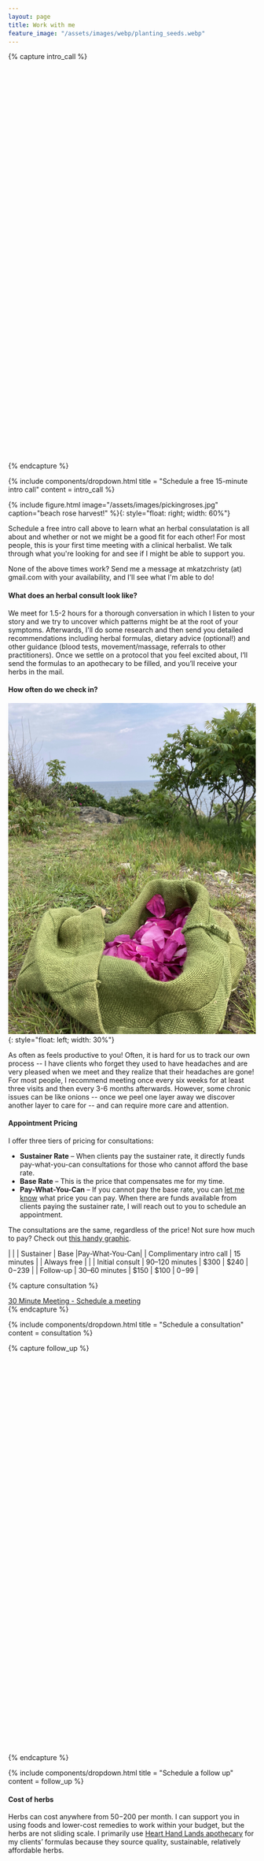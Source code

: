 ```yaml
---
layout: page
title: Work with me
feature_image: "/assets/images/webp/planting_seeds.webp"
---
```


{% capture intro_call %}
<!-- Practice Better Booking Widget: start -->
<style>.better-inline-booking-widget{position:relative;overflow:hidden}.better-inline-booking-widget iframe{position:absolute;top:0;left:0;width:100%;height:100%}</style>
<div class="better-inline-booking-widget" data-url="https://my.practicebetter.io" data-service="68ed21bf21132e5178047c4a" data-hash="68e946da2007bdcbf8337d47" data-theme="7ac79b" data-theme-accent="32a363" style="width:100%;max-width:550px;height:800px;" data-scrollbar-visible="false"></div>
<script type="text/javascript" src="https://cdn.practicebetter.io/assets/js/booking.widget.js"></script>
<!-- Practice Better Booking Widget: end -->
{% endcapture %}

{% include components/dropdown.html 
  title = "Schedule a free 15-minute intro call"
  content = intro_call
%}

{% include figure.html image="/assets/images/pickingroses.jpg" caption="beach rose harvest!" %}{: style="float: right; width: 60%"}

Schedule a free intro call above to learn what an herbal consulatation is all about and whether or not we might be a good fit for each other! For most people, this is your first time meeting with a clinical herbalist. We talk through what you're looking for and see if I might be able to support you.

None of the above times work? Send me a message at mkatzchristy (at) gmail.com with your availability, and I'll see what I'm able to do!

#### What does an herbal consult look like?

We meet for 1.5-2 hours for a thorough conversation in which I listen to your story and we try to uncover which patterns might be at the root of your symptoms. Afterwards, I'll do some research and then send you detailed recommendations including herbal formulas, dietary advice (optional!) and other guidance (blood tests, movement/massage, referrals to other practitioners). Once we settle on a protocol
that you feel excited about, I’ll send the formulas to an apothecary to be
filled, and you’ll receive your herbs in the mail.

#### How often do we check in?

![Picking Roses](/assets/images/roses.jpg){: style="float: left; width: 30%"}

As often as feels productive to you! Often, it is hard for us to track our own
process -- I have clients who forget they used to have headaches and are
very pleased when we meet and they realize that their headaches are gone! For
most people, I recommend meeting once every six weeks for at least three visits
and then every 3-6 months afterwards. However, some chronic issues can be like
onions -- once we peel one layer away we discover another layer to care for --
and can require more care and attention.

#### Appointment Pricing

I offer three tiers of pricing for consultations:
- **Sustainer Rate** – When clients pay the sustainer rate, it directly funds pay-what-you-can consultations for those who cannot afford the base rate.
- **Base Rate** – This is the price that compensates me for my time.
- **Pay-What-You-Can** – If you cannot pay the base rate, you can [let me know](https://mokatzchristy.com/contact.html) what price you can pay. When there are funds available from clients paying the sustainer rate, I will reach out to you to schedule an appointment.

The consultations are the same, regardless of the price! Not sure how much to pay? Check out [this handy graphic](https://static1.squarespace.com/static/54a1bf90e4b07c077787ed68/t/55d650e6e4b0bb73fdc7b993/1440108774760/GreenBottleSlidingScale.png).

|                          |                  | Sustainer    | Base          |Pay-What-You-Can|
| Complimentary intro call | 15 minutes       |              | Always free   |                |
| Initial consult          | 90–120 minutes   | $300         | $240          | $0-$239        |
| Follow-up                | 30–60 minutes    | $150         | $100          | $0-$99         |

{% capture consultation %}
<script type="text/javascript" async src="https://static.zcal.co/embed/v1/embed.js"></script>
<div class="zcal-inline-widget"><a href="https://zcal.co/i/xJPSKcgN">30 Minute Meeting - Schedule a meeting</a></div>
{% endcapture %}

{% include components/dropdown.html 
  title = "Schedule a consultation"
  content = consultation
%}

{% capture follow_up %}
<!-- Practice Better Booking Widget: start -->
<style>.better-inline-booking-widget{position:relative;overflow:hidden}.better-inline-booking-widget iframe{position:absolute;top:0;left:0;width:100%;height:100%}</style>
<div class="better-inline-booking-widget" data-url="https://my.practicebetter.io" data-booking-page="68f69201ab61509540ddba49" data-hash="68e946da2007bdcbf8337d47" data-theme="050505" data-theme-accent="32a363" style="width:100%;max-width:550px;height:800px;" data-scrollbar-visible="false"></div>
<script type="text/javascript" src="https://cdn.practicebetter.io/assets/js/booking.widget.js"></script>
<!-- Practice Better Booking Widget: end -->
{% endcapture %}

{% include components/dropdown.html 
  title = "Schedule a follow up"
  content = follow_up
%}

#### Cost of herbs

Herbs can cost anywhere from $50-$200 per month. I can support you in using foods and lower-cost remedies to work within your budget, but the herbs are not sliding scale. I primarily use [Heart Hand Lands apothecary](https://hearthandland.com/) for my clients’ formulas because they source quality, sustainable, relatively affordable herbs.

